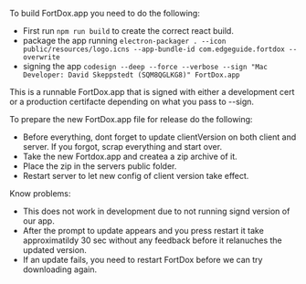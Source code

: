 To build FortDox.app you need to do the following:  

* First run  `npm run build` to create the correct react build.
* package the app running `electron-packager . --icon public/resources/logo.icns --app-bundle-id com.edgeguide.fortdox --overwrite`
* signing the app `codesign --deep --force --verbose --sign "Mac Developer: David Skeppstedt (SQM8QGLKG8)" FortDox.app`

This is a runnable FortDox.app that is signed with either a development cert or a production certifacte depending on what you pass to --sign.

To prepare the new FortDox.app file for release do the following:
* Before everything, dont forget to update clientVersion on both client and server. If you forgot, scrap everything and start over.
* Take the new Fortdox.app and createa a zip archive of it.
* Place the zip in the servers public folder.
* Restart server to let new config of client version take effect.


Know problems:
* This does not work in development due to not running signd version of our app.
* After the prompt to update appears and you press restart it take approximatildy 30 sec without any feedback before it relanuches the updated version.
* If an update fails, you need to restart FortDox before we can try downloading again.